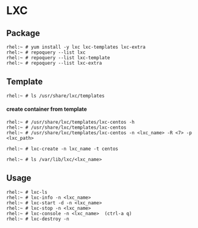 # LXC


## Package

```
rhel:~ # yum install -y lxc lxc-templates lxc-extra
rhel:~ # repoquery --list lxc 
rhel:~ # repoquery --list lxc-template
rhel:~ # repoquery --list lxc-extra
```

## Template

```
rhel:~ # ls /usr/share/lxc/templates
```

#### create container from template

```
rhel:~ # /usr/share/lxc/templates/lxc-centos -h
rhel:~ # /usr/share/lxc/templates/lxc-centos
rhel:~ # /usr/share/lxc/templates/lxc-centos -n <lxc_name> -R <7> -p <lxc_path>

rhel:~ # lxc-create -n lxc_name -t centos

rhel:~ # ls /var/lib/lxc/<lxc_name>
```

## Usage

```
rhel:~ # lxc-ls
rhel:~ # lxc-info -n <lxc_name>
rhel:~ # lxc-start -d -n <lxc_name>
rhel:~ # lxc-stop -n <lxc_name>
rhel:~ # lxc-console -n <lxc_name>  (ctrl-a q)
rhel:~ # lxc-destroy -n 
```